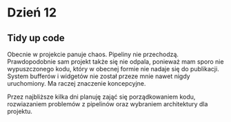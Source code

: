 # Dzień 12

## Tidy up code

Obecnie w projekcie panuje chaos. Pipeliny nie przechodzą. Prawdopodobnie sam projekt także się nie odpala, ponieważ mam sporo nie wypuszczonego kodu, który w obecnej formie nie nadaje się do publikacji. System bufferów i widgetów nie został przeze mnie nawet nigdy uruchomiony. Ma raczej znaczenie koncepcyjne.

Przez najbliższe kilka dni planuję zająć się porządkowaniem kodu, rozwiazaniem problemów z pipelinów oraz wybraniem architektury dla projektu.
